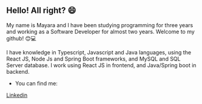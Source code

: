 ## Hello! All right? :smile:

My name is Mayara and I have been studying programming for three years and working as a Software Developer for almost two years. Welcome to my github! 😊💻

I have knowledge in Typescript, Javascript and Java languages, using the React JS, Node Js and Spring Boot frameworks, and MySQL and SQL Server database. I work using React JS in frontend, and Java/Spring boot in backend.

- You can find me: <br>

[Linkedin](https://www.linkedin.com/in/mayaramaaraujo/)



 

<!--
**mayaramaaraujo/mayaramaaraujo** is a ✨ _special_ ✨ repository because its `README.md` (this file) appears on your GitHub profile.

Here are some ideas to get you started:

- 🔭 I’m currently working on ...
- 🌱 I’m currently learning ...
- 👯 I’m looking to collaborate on ...
- 🤔 I’m looking for help with ...
- 💬 Ask me about ...
- 📫 How to reach me: ...
- 😄 Pronouns: ...
- ⚡ Fun fact: ...
-->


